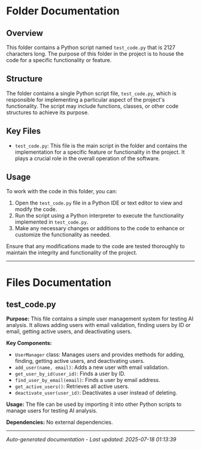 # Folder Documentation

## Overview
This folder contains a Python script named `test_code.py` that is 2127 characters long. The purpose of this folder in the project is to house the code for a specific functionality or feature.

## Structure
The folder contains a single Python script file, `test_code.py`, which is responsible for implementing a particular aspect of the project's functionality. The script may include functions, classes, or other code structures to achieve its purpose.

## Key Files
- `test_code.py`: This file is the main script in the folder and contains the implementation for a specific feature or functionality in the project. It plays a crucial role in the overall operation of the software.

## Usage
To work with the code in this folder, you can:
1. Open the `test_code.py` file in a Python IDE or text editor to view and modify the code.
2. Run the script using a Python interpreter to execute the functionality implemented in `test_code.py`.
3. Make any necessary changes or additions to the code to enhance or customize the functionality as needed.

Ensure that any modifications made to the code are tested thoroughly to maintain the integrity and functionality of the project.

---

# Files Documentation

## test_code.py

**Purpose:** This file contains a simple user management system for testing AI analysis. It allows adding users with email validation, finding users by ID or email, getting active users, and deactivating users.

**Key Components:**
- `UserManager` class: Manages users and provides methods for adding, finding, getting active users, and deactivating users.
- `add_user(name, email)`: Adds a new user with email validation.
- `get_user_by_id(user_id)`: Finds a user by ID.
- `find_user_by_email(email)`: Finds a user by email address.
- `get_active_users()`: Retrieves all active users.
- `deactivate_user(user_id)`: Deactivates a user instead of deleting.

**Usage:** The file can be used by importing it into other Python scripts to manage users for testing AI analysis.

**Dependencies:** No external dependencies.

---
*Auto-generated documentation - Last updated: 2025-07-18 01:13:39*
